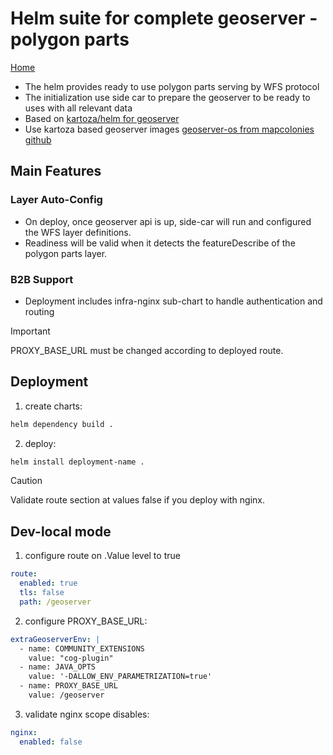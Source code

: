 # Helm suite for complete geoserver - polygon parts 
[Home](../README.md)
* The helm provides ready to use polygon parts serving by WFS protocol
* The initialization use side car to prepare the geoserver to be ready to uses with all relevant data
* Based on [kartoza/helm for geoserver](https://github.com/kartoza/charts/tree/develop/charts/geoserver/v0.3.3)
* Use kartoza based geoserver images [geoserver-os from mapcolonies github](https://github.com/MapColonies/geoserver)

## Main Features

### Layer Auto-Config 
* On deploy, once geoserver api is up, side-car will run and configured the WFS layer definitions.
* Readiness will be valid when it detects the featureDescribe of the polygon parts layer.

### B2B Support
* Deployment includes infra-nginx sub-chart to handle authentication and routing

> [!IMPORTANT]
> PROXY_BASE_URL must be changed according to deployed route.


## Deployment

1. create charts:
```bash
helm dependency build .
```
2. deploy:
```bash
helm install deployment-name .
```

> [!CAUTION]
> Validate route section at values false if you deploy with nginx.


## Dev-local mode
1. configure route on .Value level to true
```yaml
route:
  enabled: true
  tls: false
  path: /geoserver
```
2. configure PROXY_BASE_URL:
```yaml
extraGeoserverEnv: |
  - name: COMMUNITY_EXTENSIONS
    value: "cog-plugin"
  - name: JAVA_OPTS
    value: '-DALLOW_ENV_PARAMETRIZATION=true'
  - name: PROXY_BASE_URL
    value: /geoserver
```
3. validate nginx scope disables:
```yaml
nginx:
  enabled: false
```
